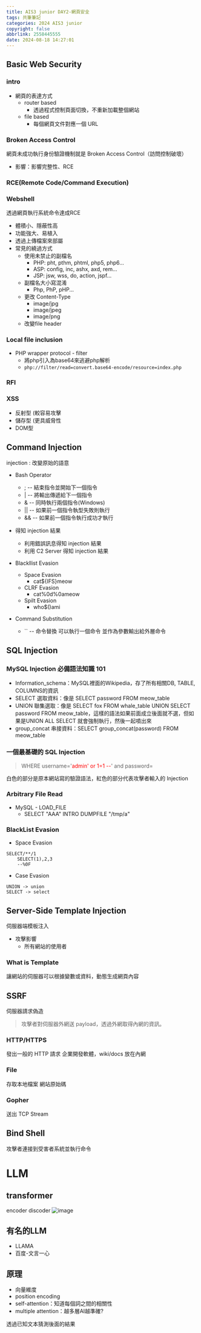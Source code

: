 ```yaml
---
title: AIS3 junior DAY2-網頁安全
tags: 共筆筆記
categories: 2024 AIS3 junior
copyright: false
abbrlink: 2558445555
date: 2024-08-18 14:27:01
---
```

## Basic Web Security

###	intro
- 網頁的表達方式
    - router based
    	- 透過程式控制頁面切換，不重新加載整個網站
    - file based
    	- 每個網頁文件對應一個 URL


### Broken Access Control
網頁未成功執行身份驗證機制就是 Broken Access Control（訪問控制破壞）
- 影響：影響完整性、RCE


### RCE(Remote Code/Command Execution)

### Webshell
透過網頁執行系統命令達成RCE
- 體積小、隱蔽性高
- 功能強大、易植入
- 透過上傳檔案來部屬
- 常見的繞過方式
    - 使用未禁止的副檔名
        - PHP: pht, pthm, phtml, php5, php6...
        - ASP: config, inc, ashx, axd, rem...
        - JSP: jsw, wss, do, action, jspf...
    - 副檔名大小寫混淆 
        - Php, PhP, pHP...
    - 更改 Content-Type 
        - image/jpg
        - image/jpeg
        - image/png
    - 改變file header

### Local file inclusion
- PHP wrapper protocol - filter
    - 將php引入為base64來逃避php解析
    - `php://filter/read=convert.base64-encode/resource=index.php`
### RFI

### XSS
* 反射型 (較容易攻擊
* 儲存型 (更具威脅性
* DOM型

## Command Injection
injection  : 改變原始的語意

- Bash Operator
	- ;  -- 結束指令並開始下一個指令
	- |  -- 將輸出傳遞給下一個指令
	- &  -- 同時執行兩個指令(Windows)
	- || -- 如果前一個指令執型失敗則執行
	- && -- 如果前一個指令執行成功才執行

- 得知 injection 結果
	- 利用錯誤訊息得知 injection 結果
	- 利用 C2 Server 得知 injection 結果

- Blackllist Evasion
	- Space Evasion
	    - cat${IFS}meow
	- CLRF Evasion
	    - cat%0d%0ameow
	- Spilt Evasion
		- who$()ami
- Command Substitution
    - `` -- 命令替換 可以執行一個命令 並作為參數輸出給外層命令

## SQL Injection
### MySQL Injection 必備語法知識 101
- Information_schema：MySQL裡面的Wikipedia，存了所有相關DB, TABLE, COLUMNS的資訊
- SELECT 選取資料：像是 SELECT password FROM meow_table
- UNION 聯集選取：像是 SELECT fox FROM whale_table UNION SELECT password FROM meow_table，這樣的語法如果前面成立後面就不選，但如果是UNION ALL SELECT 就會強制執行，然後一起噴出來
- group_concat 串接資料：SELECT group_concat(password) FROM meow_table
### 一個最基礎的 SQL Injection
> WHERE username='<font color="FF0000">admin' or 1=1 \-\-</font>' and password=

白色的部分是原本網站寫的驗證語法，紅色的部分代表攻擊者輸入的 Injection

### Arbitrary File Read
- MySQL - LOAD_FILE
	- SELECT "AAA" INTRO DUMPFILE "/tmp/a"

### BlackList Evasion
- Space Evasion
```
SELECT/**/1
	SELECT(1),2,3
	--%0F
```
- Case Evasion
```
UNION -> union
SELECT -> select
```

## Server-Side Template Injection
伺服器端模板注入
- 攻擊影響
	- 所有網站的使用者

### What is Template
讓網站的伺服器可以根據變數或資料，動態生成網頁內容

## SSRF
伺服器請求偽造
> 攻擊者對伺服器外網送 payload，透過外網取得內網的資訊。

### HTTP/HTTPS
發出一般的 HTTP 請求
企業開發軟體，wiki/docs 放在內網

### File
存取本地檔案
網站原始碼

### Gopher
送出 TCP Stream

## Bind Shell
攻擊者連接到受害者系統並執行命令

# LLM
## transformer
encoder discoder
![image](https://hackmd.io/_uploads/SJnZQYn90.png)

## 有名的LLM
- LLAMA
- 百度-文言一心

## 原理
- 向量維度
- position encoding
- self-attention：知道每個詞之間的相關性
- multiple attention：越多層AI越準確?

透過已知文本猜測後面的結果

